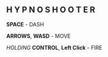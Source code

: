 ## H Y P N O S H O O T E R

**SPACE** - DASH

**ARROWS**, **WASD** - MOVE

*HOLDING* **CONTROL**, **Left Click** - FIRE

